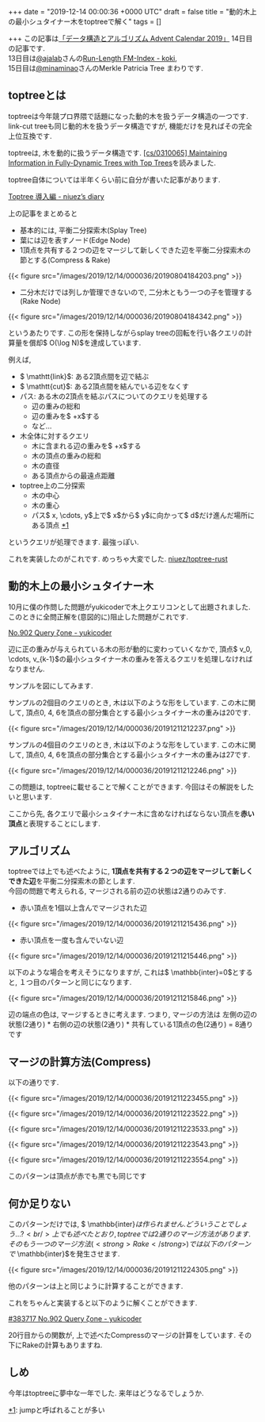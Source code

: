 
+++
date = "2019-12-14 00:00:36 +0000 UTC"
draft = false
title = "動的木上の最小シュタイナー木をtoptreeで解く"
tags = []

+++
この記事は<a href="https://qiita.com/advent-calendar/2019/str">「データ構造とアルゴリズム Advent Calendar 2019」</a> 14日目の記事です.<br/>
13日目は<a href="https://qiita.com/ajalab">@ajalab</a>さんの<a href="https://scrapbox.io/koki/Run-Length_FM-Index">Run-Length FM-Index - koki</a>,<br/>
15日目は<a href="https://qiita.com/minaminao">@minaminao</a>さんのMerkle Patricia Tree まわりです.

## toptreeとは

toptreeは今年競プロ界隈で話題になった動的木を扱うデータ構造の一つです.<br/>
link-cut treeも同じ動的木を扱うデータ構造ですが, 機能だけを見ればその完全上位互換です.

toptreeは, 木を動的に扱うデータ構造です. <a href="https://arxiv.org/abs/cs/0310065">[cs/0310065] Maintaining Information in Fully-Dynamic Trees with Top Trees</a>を読みました.

toptree自体については半年くらい前に自分が書いた記事があります.

[Toptree 導入編 - niuez’s diary](https://niuez.hatenablog.com/entry/2019/08/04/191420)

上の記事をまとめると

<ul>
<li>基本的には, 平衡二分探索木(Splay Tree)</li>
<li>葉には辺を表すノード(Edge Node)</li>
<li>1頂点を共有する２つの辺をマージして新しくできた辺を平衡二分探索木の節とする(Compress &amp; Rake)</li>
</ul>


{{< figure src="/images/2019/12/14/000036/20190804184203.png"  >}}

<ul>
<li>二分木だけでは列しか管理できないので, 二分木ともう一つの子を管理する(Rake Node)</li>
</ul>


{{< figure src="/images/2019/12/14/000036/20190804184342.png"  >}}

というあたりです.
この形を保持しながらsplay treeの回転を行い各クエリの計算量を償却$ O(\log N)$を達成しています.

例えば,

<ul>
<li>$ \mathtt{link}$: ある2頂点間を辺で結ぶ</li>
<li>$ \mathtt{cut}$: ある2頂点間を結んでいる辺をなくす</li>
<li>パス: ある木の2頂点を結ぶパスについてのクエリを処理する

<ul>
<li>辺の重みの総和</li>
<li>辺の重みを$ +x$する</li>
<li>など...</li>
</ul>
</li>
<li>木全体に対するクエリ

<ul>
<li>木に含まれる辺の重みを$ +x$する</li>
<li>木の頂点の重みの総和</li>
<li>木の直径</li>
<li>ある頂点からの最遠点距離</li>
</ul>
</li>
<li>toptree上の二分探索

<ul>
<li>木の中心</li>
<li>木の重心</li>
<li>パス$ x, \cdots, y$上で$ x$から$ y$に向かって$ d$だけ進んだ場所にある頂点 <a href="#f-8d0d75ed" name="fn-8d0d75ed" title=" jumpと呼ばれることが多い ">*1</a></li>
</ul>
</li>
</ul>


というクエリが処理できます. 最強っぽい.

これを実装したのがこれです. めっちゃ大変でした. <a href="https://github.com/niuez/toptree-rust">niuez/toptree-rust</a>

## 動的木上の最小シュタイナー木

10月に僕の作問した問題がyukicoderで木上クエリコンとして出題されました. このときに全問正解を(意図的に)阻止した問題がこれです.

[No.902 Query ζone - yukicoder](https://yukicoder.me/problems/no/902)

辺に正の重みが与えられている木の形が動的に変わっていくなかで, 頂点$ v_0, \cdots, v_{k-1}$の最小シュタイナー木の重みを答えるクエリを処理しなければなりません.

サンプルを図にしてみます.

サンプルの2個目のクエリのとき, 木は以下のような形をしています. この木に関して, 頂点0, 4, 6を頂点の部分集合とする最小シュタイナー木の重みは20です.

{{< figure src="/images/2019/12/14/000036/20191211212237.png"  >}}

サンプルの4個目のクエリのとき, 木は以下のような形をしています. この木に関して, 頂点0, 4, 6を頂点の部分集合とする最小シュタイナー木の重みは27です.

{{< figure src="/images/2019/12/14/000036/20191211212246.png"  >}}

この問題は, toptreeに載せることで解くことができます. 今回はその解説をしたいと思います.

ここから先, 各クエリで最小シュタイナー木に含めなければならない頂点を<strong>赤い頂点</strong>と表現することにします.

## アルゴリズム

toptreeでは上でも述べたように, <strong>1頂点を共有する２つの辺をマージして新しくできた辺</strong>を平衡二分探索木の節とします.<br/>
今回の問題で考えられる, マージされる前の辺の状態は2通りのみです.

<ul>
<li>赤い頂点を1個以上含んでマージされた辺</li>
</ul>


{{< figure src="/images/2019/12/14/000036/20191211215436.png"  >}}

<ul>
<li>赤い頂点を一度も含んでいない辺</li>
</ul>


{{< figure src="/images/2019/12/14/000036/20191211215446.png"  >}}

以下のような場合を考えそうになりますが, これは$ \mathbb{inter}=0$とすると, １つ目のパターンと同じになります.

{{< figure src="/images/2019/12/14/000036/20191211215846.png"  >}}

辺の端点の色は, マージするときに考えます. つまり, マージの方法は
左側の辺の状態(2通り) * 右側の辺の状態(2通り) * 共有している1頂点の色(2通り) = 8通りです

## マージの計算方法(Compress)

以下の通りです.

{{< figure src="/images/2019/12/14/000036/20191211223455.png"  >}}

{{< figure src="/images/2019/12/14/000036/20191211223522.png"  >}}

{{< figure src="/images/2019/12/14/000036/20191211223533.png"  >}}

{{< figure src="/images/2019/12/14/000036/20191211223543.png"  >}}

{{< figure src="/images/2019/12/14/000036/20191211223554.png"  >}}

このパターンは頂点が赤でも黒でも同じです

## 何か足りない

このパターンだけでは, $ \mathbb{inter}$は作られません. どういうことでしょう...?<br/>
上でも述べたとおり, toptreeでは2通りのマージ方法があります. そのもう一つのマージ方法(<strong>Rake</strong>)では以下のパターンで$ \mathbb{inter}$を発生させます.

{{< figure src="/images/2019/12/14/000036/20191211224305.png"  >}}

他のパターンは上と同じように計算することができます.

これをちゃんと実装すると以下のように解くことができます.

[#383717 No.902 Query ζone - yukicoder](https://yukicoder.me/submissions/383717)

20行目からの関数が, 上で述べたCompressのマージの計算をしています. その下にRakeの計算もありますね.

## しめ

今年はtoptreeに夢中な一年でした. 来年はどうなるでしょうか.
<div class="footnote">
<a href="#fn-8d0d75ed" name="f-8d0d75ed" class="footnote-number">*1</a><span class="footnote-delimiter">:</span><span class="footnote-text"> jumpと呼ばれることが多い </span>
</div>

